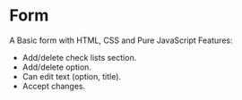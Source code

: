 # Form
A Basic form with HTML, CSS and Pure JavaScript
Features:
- Add/delete check lists section.
- Add/delete option.
- Can edit text (option, title).
- Accept changes.
